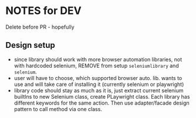 # NOTES for DEV
Delete before PR - hopefully

## Design setup
- since library should work with more browser automation libraries, not with hardcoded selenium, REMOVE from setup `seleniumlibrary` and `selenium`. 
- user will have to choose, which supported browser auto. lib. wants to use and will take care of installing it (currently selenium or playwright)
- library code should stay as much as it is, just extract current selenium builtIns to new Selenium class, create PLaywright class. Each library has different keywords for the same action. Then use adapter/facade design pattern to call method via one class.

